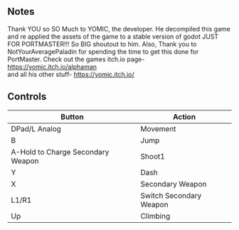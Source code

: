 ## Notes

Thank YOU so SO Much to YOMIC, the developer. He decompiled this game and re applied the assets of the game to a stable version of godot JUST FOR PORTMASTER!!! So BIG shoutout to him. Also, Thank you to NotYourAveragePaladin for spending the time to get this done for PortMaster.
Check out the games itch.io page- https://yomic.itch.io/alphaman  
and all his other stuff- https://yomic.itch.io/

## Controls

| Button | Action |
|--|--| 
|DPad/L Analog|Movement|
|B|Jump|
|A-Hold to Charge Secondary Weapon|Shoot1|
|Y|Dash|
|X|Secondary Weapon|
|L1/R1|Switch Secondary Weapon|
|Up|Climbing|


